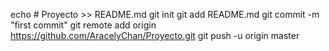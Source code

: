 echo # Proyecto >> README.md
git init
git add README.md
git commit -m "first commit"
git remote add origin https://github.com/AracelyChan/Proyecto.git
git push -u origin master
